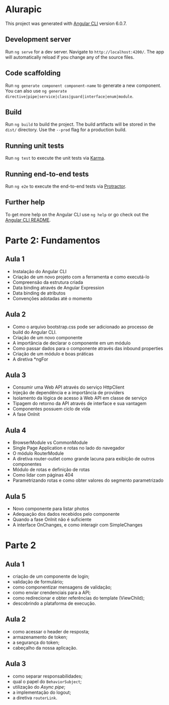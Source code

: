 # Alurapic

This project was generated with [Angular CLI](https://github.com/angular/angular-cli) version 6.0.7.

## Development server

Run `ng serve` for a dev server. Navigate to `http://localhost:4200/`. The app will automatically reload if you change any of the source files.

## Code scaffolding

Run `ng generate component component-name` to generate a new component. You can also use `ng generate directive|pipe|service|class|guard|interface|enum|module`.

## Build

Run `ng build` to build the project. The build artifacts will be stored in the `dist/` directory. Use the `--prod` flag for a production build.

## Running unit tests

Run `ng test` to execute the unit tests via [Karma](https://karma-runner.github.io).

## Running end-to-end tests

Run `ng e2e` to execute the end-to-end tests via [Protractor](http://www.protractortest.org/).

## Further help

To get more help on the Angular CLI use `ng help` or go check out the [Angular CLI README](https://github.com/angular/angular-cli/blob/master/README.md).


# Parte 2: Fundamentos
## Aula 1

* Instalação do Angular CLI
* Criação de um novo projeto com a ferramenta e como executá-lo
* Compreensão da estrutura criada
* Data binding através de Angular Expression
* Data binding de atributos
* Convenções adotadas até o momento

## Aula 2

* Como o arquivo bootstrap.css pode ser adicionado ao processo de build do Angular CLI.
* Criação de um novo componente
* A importância de declarar o componente em um módulo
* Como passar dados para o componente através das inbound properties
* Criação de um módulo e boas práticas
* A diretiva *ngFor

## Aula 3
* Consumir uma Web API através do serviço HttpClient
* Injeção de dependência e a importância de providers
* Isolamento da lógica de acesso à Web API em classe de serviço
* Tipagem do retorno da API através de interface e sua vantagem
* Componentes possuem ciclo de vida
* A fase OnInit

## Aula 4
* BrowserModule vs CommonModule
* Single Page Application e rotas no lado do navegador
* O módulo RouterModule
* A diretiva router-outlet como grande lacuna para exibição de outros componentes
* Módulo de rotas e definição de rotas
* Como lidar com páginas 404
* Parametrizando rotas e como obter valores do segmento parametrizado

## Aula 5
* Novo componente para listar photos
* Adequação dos dados recebidos pelo componente
* Quando a fase OnInit não é suficiente
* A interface OnChanges, e como interagir com SimpleChanges


# Parte 2

## Aula 1
* criação de um componente de login;
* validação de formulário;
* como componentizar mensagens de validação;
* como enviar crendenciais para a API;
* como redirecionar e obter referências do template (ViewChild);
* descobrindo a plataforma de execução.

## Aula 2
* como acessar o header de resposta;
* armazenamento de token;
* a segurança do token;
* cabeçalho da nossa aplicação.


## Aula 3
- como separar responsabilidades;
- qual o papel do `BehaviorSubject`;
- utilização do *Async pipe*;
- a implementação do logout;
- a diretiva `routerLink`.
